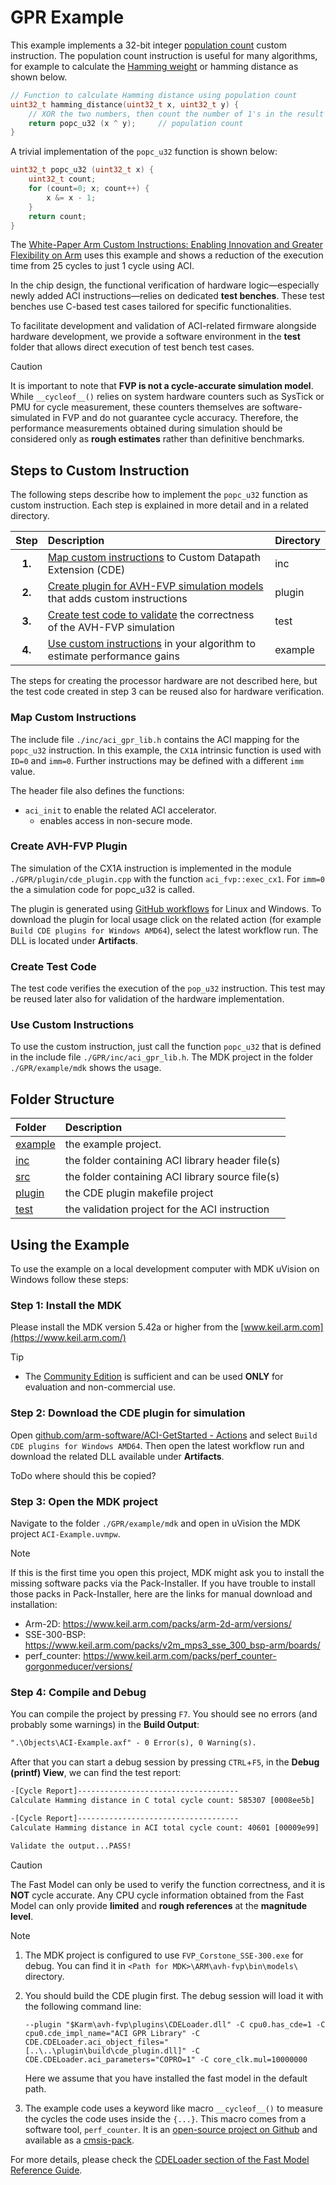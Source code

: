 # GPR Example

This example implements a 32-bit integer [population count](https://blog.heycoach.in/population-count-algorithm-in-c/) custom instruction. The population count instruction is useful for many algorithms, for example to calculate the [Hamming weight](https://en.wikipedia.org/wiki/Hamming_weight) or hamming distance as shown below.

``` c
// Function to calculate Hamming distance using population count
uint32_t hamming_distance(uint32_t x, uint32_t y) {
    // XOR the two numbers, then count the number of 1's in the result
    return popc_u32 (x ^ y);     // population count
}
```

A trivial implementation of the `popc_u32` function is shown below:

``` c
uint32_t popc_u32 (uint32_t x) {
    uint32_t count;
    for (count=0; x; count++) {
        x &= x - 1;
    }
    return count;
}
```

The [White-Paper Arm Custom Instructions: Enabling
Innovation and Greater Flexibility on Arm](https://armkeil.blob.core.windows.net/developer/Files/pdf/white-paper/arm-custom-instructions-wp.pdf) uses this example and shows a reduction of the execution time from 25 cycles to just 1 cycle using ACI.

In the chip design, the functional verification of hardware logic—especially newly added ACI instructions—relies on dedicated **test benches**. These test benches use C-based test cases tailored for specific functionalities.

To facilitate development and validation of ACI-related firmware alongside hardware development, we provide a software environment in the **test** folder that allows direct execution of test bench test cases.

> [!CAUTION]
>
> It is important to note that **FVP is not a cycle-accurate simulation model**. While `__cycleof__()` relies on system hardware counters such as SysTick or PMU for cycle measurement, these counters themselves are software-simulated in FVP and do not guarantee cycle accuracy. Therefore, the performance measurements obtained during simulation should be considered only as **rough estimates** rather than definitive benchmarks.

## Steps to Custom Instruction

The following steps describe how to implement the `popc_u32` function as custom instruction. Each step is explained in more detail and in a related directory.

| Step | Description                                                                                            | Directory |
|:----:|:-------------------------------------------------------------------------------------------------------|:----------|
|**1.**| [Map custom instructions](#map-custom-instructions) to Custom Datapath Extension (CDE)                 | inc       |
|**2.**| [Create plugin for AVH-FVP simulation models](#create-avh-fvp-plugin) that adds custom instructions    | plugin    |
|**3.**| [Create test code to validate](#create-test-code) the correctness of the AVH-FVP simulation            | test      |
|**4.**| [Use custom instructions](#use-custom-instructions) in your algorithm to estimate performance gains    | example   |

The steps for creating the processor hardware are not described here, but the test code created in step 3 can be reused also for hardware verification.

### Map Custom Instructions

The include file `./inc/aci_gpr_lib.h` contains the ACI mapping for the `popc_u32` instruction.  In this example, the `CX1A` intrinsic function is used with `ID=0` and `imm=0`. Further instructions may be defined with a different `imm` value.

The header file also defines the functions:

- `aci_init` to enable the related ACI accelerator.
    - enables access in non-secure mode.

### Create AVH-FVP Plugin

The simulation of the CX1A instruction is implemented in the module `./GPR/plugin/cde_plugin.cpp` with the function `aci_fvp::exec_cx1`.  For `imm=0` the a simulation code for popc_u32 is called.

The plugin is generated using [GitHub workflows](../actions) for Linux and Windows. To download the plugin for local usage click on the related action (for example `Build CDE plugins for Windows AMD64`), select the latest workflow run. The DLL is located under **Artifacts**.

### Create Test Code

The test code verifies the execution of the `pop_u32` instruction. This test may be reused later also for validation of the hardware implementation.

### Use Custom Instructions

To use the custom instruction, just call the function `popc_u32` that is defined in the include file `./GPR/inc/aci_gpr_lib.h`.  The MDK project in the folder `./GPR/example/mdk` shows the usage.

## Folder Structure

| Folder                | Description                                      |
|:----------------------|:------------------------------------------------ |
| [example](./example/) | the example project.                             |
| [inc](./inc/)         | the folder containing ACI library header file(s) |
| [src](./src/)         | the folder containing ACI library source file(s) |
| [plugin](./plugin/)   | the CDE plugin makefile project                  |
| [test](./test/)       | the validation project for the ACI instruction   |

## Using the Example

To use the example on a local development computer with MDK uVision on Windows follow these steps:

### Step 1: Install the MDK

Please install the MDK version 5.42a or higher from the [www.keil.arm.com](https://www.keil.arm.com/)

> [!TIP]
>
> - The [Community Edition](https://www.keil.arm.com/mdk-community/) is sufficient and can be used **ONLY** for evaluation and non-commercial use.

### Step 2: Download the CDE plugin for simulation

Open [github.com/arm-software/ACI-GetStarted - Actions](https://github.com/arm-software/ACI-GetStarted/actions) and select `Build CDE plugins for Windows AMD64`. Then open the latest workflow run and download the related DLL available under **Artifacts**.  

ToDo where should this be copied?

### Step 3: Open the MDK project

Navigate to the folder `./GPR/example/mdk` and open in uVision the MDK project `ACI-Example.uvmpw`.

> [!NOTE]
>
> If this is the first time you open this project, MDK might ask you to install the missing software packs via the Pack-Installer. If you have trouble to install those packs in Pack-Installer, here are the links for manual download and installation:
>
> - Arm-2D: https://www.keil.arm.com/packs/arm-2d-arm/versions/
> - SSE-300-BSP: https://www.keil.arm.com/packs/v2m_mps3_sse_300_bsp-arm/boards/
> - perf_counter: https://www.keil.arm.com/packs/perf_counter-gorgonmeducer/versions/

### Step 4: Compile and Debug

You can compile the project by pressing `F7`. You should see no errors (and probably some warnings) in the **Build Output**:

```txt
".\Objects\ACI-Example.axf" - 0 Error(s), 0 Warning(s).
```

After that you can start a debug session by pressing `CTRL`+`F5`, in the **Debug (printf) View**, we can find the test report:

```txt
-[Cycle Report]------------------------------------
Calculate Hamming distance in C total cycle count: 585307 [0008ee5b]

-[Cycle Report]------------------------------------
Calculate Hamming distance in ACI total cycle count: 40601 [00009e99]

Validate the output...PASS!
```

> [!CAUTION]
>
> The Fast Model can only be used to verify the function correctness, and it is **NOT** cycle accurate. Any CPU cycle information obtained from the Fast Model can only provide **limited** and **rough references** at the **magnitude level**.



> [!NOTE]
>
> 1. The MDK project is configured to use `FVP_Corstone_SSE-300.exe` for debug. You can find it in `<Path for MDK>\ARM\avh-fvp\bin\models\` directory. 
> 2. You should build the CDE plugin first. The debug session will load it with the following command line:
>
>    ```shell
>    --plugin "$Karm\avh-fvp\plugins\CDELoader.dll" -C cpu0.has_cde=1 -C cpu0.cde_impl_name="ACI GPR Library" -C CDE.CDELoader.aci_object_files="[..\..\plugin\build\cde_plugin.dll]" -C CDE.CDELoader.aci_parameters="COPRO=1" -C core_clk.mul=10000000
>    ```
>     Here we assume that you have installed the fast model in the default path.
>
> 3. The example code uses a keyword like macro `__cycleof__()` to measure the cycles the code uses inside the `{...}`. This macro comes from a software tool, `perf_counter`. It is an [open-source project on Github](https://github.com/GorgonMeducer/perf_counter) and available as a [cmsis-pack](https://www.keil.arm.com/packs/perf_counter-gorgonmeducer/versions/). 

For more details, please check the [CDELoader section of the Fast Model Reference Guide](https://developer.arm.com/documentation/100964/1127/Plug-ins-for-Fast-Models/CDELoader?lang=en). 
